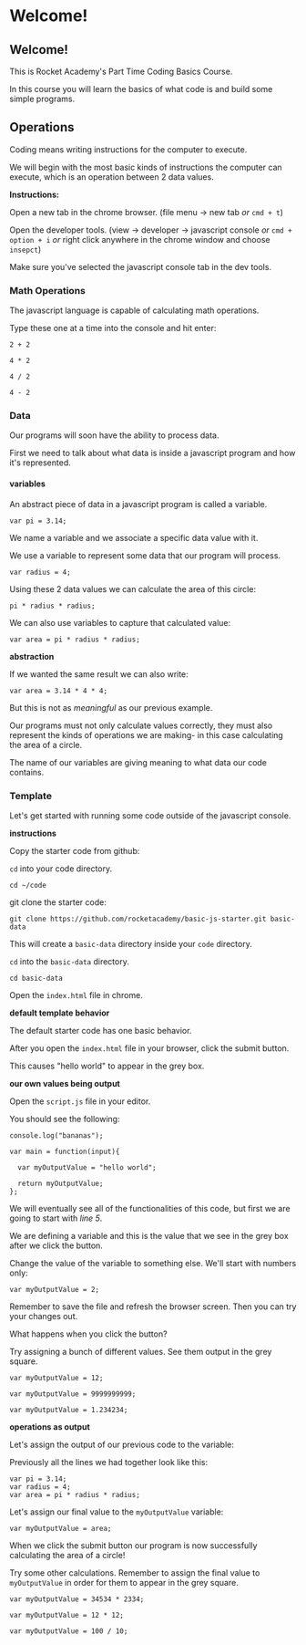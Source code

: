 # Welcome!

## Welcome!

This is Rocket Academy's Part Time Coding Basics Course.



In this course you will learn the basics of what code is and build some simple programs.

## Operations

Coding means writing instructions for the computer to execute.

We will begin with the most basic kinds of instructions the computer can execute, which is an operation between 2 data values.

**Instructions:**

Open a new tab in the chrome browser. \(file menu -&gt; new tab _or_ `cmd + t`\)

Open the developer tools. \(view -&gt; developer -&gt; javascript console _or_ `cmd + option + i` _or_ right click anywhere in the chrome window and choose `insepct`\)

Make sure you've selected the javascript console tab in the dev tools.

### Math Operations

The javascript language is capable of calculating math operations.

Type these one at a time into the console and hit enter:

```text
2 + 2
```

```text
4 * 2
```

```text
4 / 2
```

```text
4 - 2
```

### Data

Our programs will soon have the ability to process data.

First we need to talk about what data is inside a javascript program and how it's represented.

#### variables

An abstract piece of data in a javascript program is called a variable.

```text
var pi = 3.14;
```

We name a variable and we associate a specific data value with it.

We use a variable to represent some data that our program will process.

```text
var radius = 4;
```

Using these 2 data values we can calculate the area of this circle:

```text
pi * radius * radius;
```

We can also use variables to capture that calculated value:

```text
var area = pi * radius * radius;
```

**abstraction**

If we wanted the same result we can also write:

```text
var area = 3.14 * 4 * 4;
```

But this is not as _meaningful_ as our previous example.

Our programs must not only calculate values correctly, they must also represent the kinds of operations we are making- in this case calculating the area of a circle.

The name of our variables are giving meaning to what data our code contains.

### Template

Let's get started with running some code outside of the javascript console.

**instructions**

Copy the starter code from github:

`cd` into your code directory.

```text
cd ~/code
```

git clone the starter code:

```text
git clone https://github.com/rocketacademy/basic-js-starter.git basic-data
```

This will create a `basic-data` directory inside your `code` directory.

`cd` into the `basic-data` directory.

```text
cd basic-data
```

Open the `index.html` file in chrome.

**default template behavior**

The default starter code has one basic behavior.

After you open the `index.html` file in your browser, click the submit button.

This causes "hello world" to appear in the grey box.

**our own values being output**

Open the `script.js` file in your editor.

You should see the following:

```text
console.log("bananas");

var main = function(input){

  var myOutputValue = "hello world";

  return myOutputValue;
};
```

We will eventually see all of the functionalities of this code, but first we are going to start with _line 5_.

We are defining a variable and this is the value that we see in the grey box after we click the button.

Change the value of the variable to something else. We'll start with numbers only:

```text
var myOutputValue = 2;
```

Remember to save the file and refresh the browser screen. Then you can try your changes out.

What happens when you click the button?

Try assigning a bunch of different values. See them output in the grey square.

```text
var myOutputValue = 12;
```

```text
var myOutputValue = 9999999999;
```

```text
var myOutputValue = 1.234234;
```

**operations as output**

Let's assign the output of our previous code to the variable:

Previously all the lines we had together look like this:

```text
var pi = 3.14;
var radius = 4;
var area = pi * radius * radius;
```

Let's assign our final value to the `myOutputValue` variable:

```text
var myOutputValue = area;
```

When we click the submit button our program is now successfully calculating the area of a circle!

Try some other calculations. Remember to assign the final value to `myOutputValue` in order for them to appear in the grey square.

```text
var myOutputValue = 34534 * 2334;
```

```text
var myOutputValue = 12 * 12;
```

```text
var myOutputValue = 100 / 10;
```

